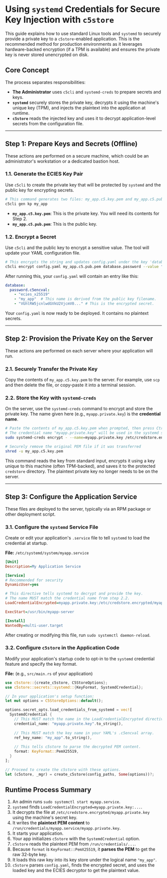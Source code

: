 # Using `systemd` Credentials for Secure Key Injection with `c5store`

This guide explains how to use standard Linux tools and `systemd` to securely provide a private key to a `c5store`-enabled application. This is the recommended method for production environments as it leverages hardware-backed encryption (if a TPM is available) and ensures the private key is never stored unencrypted on disk.

## Core Concept

The process separates responsibilities:
*   **The Administrator** uses `c5cli` and `systemd-creds` to prepare secrets and keys.
*   **`systemd`** securely stores the private key, decrypts it using the machine's unique key (TPM), and injects the plaintext into the application at runtime.
*   **`c5store`** reads the injected key and uses it to decrypt application-level secrets from the configuration file.

---

## **Step 1: Prepare Keys and Secrets (Offline)**

These actions are performed on a secure machine, which could be an administrator's workstation or a dedicated bastion host.

### 1.1. Generate the ECIES Key Pair

Use `c5cli` to create the private key that will be protected by `systemd` and the public key for encrypting secrets.

```bash
# This command generates two files: my_app.c5.key.pem and my_app.c5.pub.pem
c5cli gen kp my_app
```

*   **`my_app.c5.key.pem`**: This is the private key. You will need its contents for Step 2.
*   **`my_app.c5.pub.pem`**: This is the public key.

### 1.2. Encrypt a Secret

Use `c5cli` and the public key to encrypt a sensitive value. The tool will update your YAML configuration file.

```bash
# This encrypts the string and updates config.yaml under the key 'database.password'
c5cli encrypt config.yaml my_app.c5.pub.pem database.password --value "postgres_password_123" --commit
```

After running this, your `config.yaml` will contain an entry like this:

```yaml
database:
  password.c5encval:
    - "ecies_x25519"
    - "my_app"  # This name is derived from the public key filename.
    - "VGhlRW5jcnlwdGVkU2VjcmV0..." # This is the encrypted secret.
```

Your `config.yaml` is now ready to be deployed. It contains no plaintext secrets.

---

## **Step 2: Provision the Private Key on the Server**

These actions are performed on each server where your application will run.

### 2.1. Securely Transfer the Private Key

Copy the contents of `my_app.c5.key.pem` to the server. For example, use `scp` and then delete the file, or copy-paste it into a terminal session.

### 2.2. Store the Key with `systemd-creds`

On the server, use the `systemd-creds` command to encrypt and store the private key. The name given here (e.g., `myapp.private.key`) is the **credential name**.

```bash
# Paste the contents of my_app.c5.key.pem when prompted, then press Ctrl+D.
# The credential name "myapp.private.key" will be used in the systemd service file.
sudo systemd-creds encrypt - --name=myapp.private.key /etc/credstore.encrypted/myapp.private.key

# Securely remove the original PEM file if it was transferred
shred -u my_app.c5.key.pem
```
This command reads the key from standard input, encrypts it using a key unique to this machine (often TPM-backed), and saves it to the protected `credstore` directory. The plaintext private key no longer needs to be on the server.

---

## **Step 3: Configure the Application Service**

These files are deployed to the server, typically via an RPM package or other deployment script.

### 3.1. Configure the `systemd` Service File

Create or edit your application's `.service` file to tell `systemd` to load the credential at startup.

**File:** `/etc/systemd/system/myapp.service`
```ini
[Unit]
Description=My Application Service

[Service]
# Recommended for security
DynamicUser=yes

# This directive tells systemd to decrypt and provide the key.
# The name MUST match the credential name from step 2.2.
LoadCredentialEncrypted=myapp.private.key:/etc/credstore.encrypted/myapp.private.key

ExecStart=/usr/bin/myapp-server

[Install]
WantedBy=multi-user.target
```
After creating or modifying this file, run `sudo systemctl daemon-reload`.

### 3.2. Configure `c5store` in the Application Code

Modify your application's startup code to opt-in to the `systemd` credential feature and specify the key format.

**File:** (e.g., `src/main.rs` of your application)

```rust
use c5store::{create_c5store, C5StoreOptions};
use c5store::secrets::systemd::{KeyFormat, SystemdCredential};

// In your application's setup function:
let mut options = C5StoreOptions::default();

options.secret_opts.load_credentials_from_systemd = vec![
  SystemdCredential {
    // This MUST match the name in the LoadCredentialEncrypted directive.
    credential_name: "myapp.private.key".to_string(),
    
    // This MUST match the key name in your YAML's .c5encval array.
    ref_key_name: "my_app".to_string(),
    
    // This tells c5store to parse the decrypted PEM content.
    format: KeyFormat::PemX25519,
  }
];

// Proceed to create the c5store with these options.
let (c5store, _mgr) = create_c5store(config_paths, Some(options))?;
```

## Runtime Process Summary

1.  An admin runs `sudo systemctl start myapp.service`.
2.  `systemd` finds `LoadCredentialEncrypted=myapp.private.key:...`.
3.  It decrypts the file at `/etc/credstore.encrypted/myapp.private.key` using the machine's secret key.
4.  It writes the **plaintext PEM content** to `/run/credentials/myapp.service/myapp.private.key`.
5.  It starts your application.
6.  Your app initializes `c5store` with the `SystemdCredential` option.
7.  `c5store` reads the plaintext PEM from `/run/credentials/...`.
8.  Because `format` is `KeyFormat::PemX25519`, it **parses the PEM** to get the raw 32-byte key.
9.  It loads this raw key into its key store under the logical name `"my_app"`.
10. `c5store` parses `config.yaml`, finds the encrypted secret, and uses the loaded key and the ECIES decryptor to get the plaintext value.
